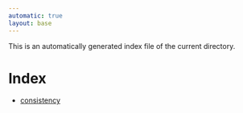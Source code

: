 ```yaml
---
automatic: true
layout: base
---
```


This is an automatically generated index file of the current directory.

# Index
- [consistency](/notes/systems/consistency.html)
